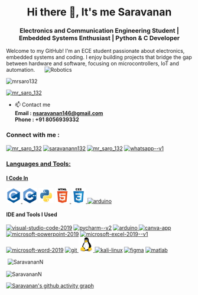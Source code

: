 <h1 align="center">Hi there 👋, It's me Saravanan </h1>
<h3 align="center">Electronics and Communication Engineering Student | Embedded Systems Enthusiast | Python & C Developer</h3>
Welcome to my GitHub! I'm an ECE student passionate about electronics, embedded systems and coding. I enjoy building projects that bridge the gap between hardware and software, focusing on microcontrollers, IoT and automation. 
<img align="right" alt="Robotics" width="400" src="https://user-images.githubusercontent.com/74038190/221352989-518609ab-b4d1-459e-929f-a08cd2bd9b3c.gif">
<p align="left"> <img src="https://komarev.com/ghpvc/?username=mrsaro132&label=Profile%20views&color=0e75b6&style=flat" alt="mrsaro132" /> </p>

<p align="left"> <a href="https://twitter.com/mr_saro_132" target="blank"><img src="https://img.shields.io/twitter/follow/mr_saro_132?logo=twitter&style=for-the-badge" alt="mr_saro_132" /></a> </p>

- 📫 Contact me </br>**Email : nsaravanan146@gmail.com**</br> **Phone : +91 8056939332**

<h3 align="left">Connect with me :</h3>
<p align="left">
<a href="https://twitter.com/mr_saro_132" target="blank"><img align="center" src="https://raw.githubusercontent.com/rahuldkjain/github-profile-readme-generator/master/src/images/icons/Social/twitter.svg" alt="mr_saro_132" height="30" width="40" /></a>
<a href="https://linkedin.com/in/saravanann132" target="blank"><img align="center" src="https://raw.githubusercontent.com/rahuldkjain/github-profile-readme-generator/master/src/images/icons/Social/linked-in-alt.svg" alt="saravanann132" height="30" width="40" /></a>
<a href="https://instagram.com/mr_saro_132" target="blank"><img align="center" src="https://raw.githubusercontent.com/rahuldkjain/github-profile-readme-generator/master/src/images/icons/Social/instagram.svg" alt="mr_saro_132" height="30" width="40" /></a>
<a href="Wa.me/+918056939332" target="blank"><img align="center" width="40" height="40" src="https://img.icons8.com/color/48/whatsapp--v1.png" alt="whatsapp--v1"/>
</p>

<h3 align="left">Languages and Tools:</h3>
<p align="left"> <h4>I Code In</h4> 
<a href="https://www.cprogramming.com/" target="_blank" rel="noreferrer"> <img src="https://raw.githubusercontent.com/devicons/devicon/master/icons/c/c-original.svg" alt="c" width="40" height="40"/> </a> 
<a href="https://www.w3schools.com/cpp/" target="_blank" rel="noreferrer"><img src="https://raw.githubusercontent.com/devicons/devicon/master/icons/cplusplus/cplusplus-original.svg" alt="cplusplus" width="40" height="40"/></a> 
<a href="https://www.python.org" target="_blank" rel="noreferrer"> <img src="https://raw.githubusercontent.com/devicons/devicon/master/icons/python/python-original.svg" alt="python" width="40" height="40"/></a> 
<a href="https://www.w3.org/html/" target="_blank" rel="noreferrer"> <img src="https://raw.githubusercontent.com/devicons/devicon/master/icons/html5/html5-original-wordmark.svg" alt="html5" width="40" height="40"/> </a>
<a href="https://www.w3schools.com/css/" target="_blank" rel="noreferrer"> <img src="https://raw.githubusercontent.com/devicons/devicon/master/icons/css3/css3-original-wordmark.svg" alt="css3" width="40" height="40"/> </a> 
<a href="https://icons8.com/icons/styles" target="_blank" rel="noreferrer"> <img width="40" height="40" src="https://img.icons8.com/color/48/arduino.png" alt="arduino"/></a></br> 
<h4>IDE and Tools I Used</h4>
<a href="https://icons8.com/icons/styles" target="_blank" rel="noreferrer"><img width="40" height="40" display="inline" src="https://img.icons8.com/fluency/48/visual-studio-code-2019.png" alt="visual-studio-code-2019"/></a>
<a href="https://icons8.com/icons/styles" target="_blank" rel="noreferrer"><img width="40" height="40" src="https://img.icons8.com/color/48/pycharm--v2.png" alt="pycharm--v2"/></a>
<a href="https://www.arduino.cc/" target="_blank" rel="noreferrer"> <img src="https://cdn.worldvectorlogo.com/logos/arduino-1.svg" alt="arduino" width="40" height="40"/> </a> 
<a href="https://icons8.com/icons/styles" target="_blank" rel="noreferrer"><img width="40" height="40" src="https://img.icons8.com/fluency/48/canva-app.png" alt="canva-app"/></a> 
<a href="https://icons8.com/icons/styles" target="_blank" rel="noreferrer"><img width="40" height="40" src="https://img.icons8.com/fluency/48/microsoft-powerpoint-2019.png" alt="microsoft-powerpoint-2019"/></a>
<a href="https://icons8.com/icons/styles" target="_blank" rel="noreferrer"><img width="40" height="40" src="https://img.icons8.com/color/48/microsoft-excel-2019--v1.png" alt="microsoft-excel-2019--v1"/></a>
<a href="https://icons8.com/icons/styles" target="_blank" rel="noreferrer"><img width="40" height="40" src="https://img.icons8.com/fluency/48/microsoft-word-2019.png" alt="microsoft-word-2019"/></a>
<a href="https://git-scm.com/" target="_blank" rel="noreferrer"> <img src="https://www.vectorlogo.zone/logos/git-scm/git-scm-icon.svg" alt="git" width="40" height="40"/> </a>  
<a href="https://www.linux.org/" target="_blank" rel="noreferrer"> <img src="https://raw.githubusercontent.com/devicons/devicon/master/icons/linux/linux-original.svg" alt="linux" width="40" height="40"/> </a>
<a href="https://www.linux.org/" target="_blank" rel="noreferrer"><img width="40" height="40" src="https://img.icons8.com/plasticine/100/kali-linux.png" alt="kali-linux"/></a>
<a href="https://icons8.com/icons/styles" target="_blank" rel="noreferrer"><img width="40" height="40" src="https://img.icons8.com/fluency/48/figma.png" alt="figma"/></a>
<a href="https://icons8.com/icons/styles" target="_blank" rel="noreferrer"><img width="40" height="40" src="https://img.icons8.com/fluency/48/matlab.png" alt="matlab"/></a>
 </p>

<p>&nbsp;<img align="center" src="https://github-readme-stats.vercel.app/api?username=saravanann-n&show_icons=true&locale=en" alt="SaravananN"bg_color=000000 color=ffffff line=00cc44 point=ffffff area=true hide_border=true /></p>

<p><img align="center" src="https://github-readme-streak-stats.herokuapp.com/?user=saravanann-n&" alt="SaravananN" /></p>

[![Saravanan's github activity graph](https://github-readme-activity-graph.vercel.app/graph?username=saravanann-n&bg_color=000000&color=ffffff&line=00cc44&point=ffffff&area=true&hide_border=true)](https://github.com/ashutosh00710/github-readme-activity-graph)
